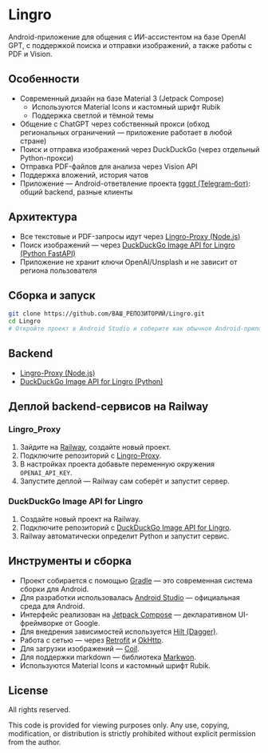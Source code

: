 # Lingro

Android-приложение для общения с ИИ-ассистентом на базе OpenAI GPT, с поддержкой поиска и отправки изображений, а также работы с PDF и Vision.

## Особенности

- Современный дизайн на базе Material 3 (Jetpack Compose)
  - Используются Material Icons и кастомный шрифт Rubik
  - Поддержка светлой и тёмной темы
- Общение с ChatGPT через собственный прокси (обход региональных ограничений — приложение работает в любой стране)
- Поиск и отправка изображений через DuckDuckGo (через отдельный Python-прокси)
- Отправка PDF-файлов для анализа через Vision API
- Поддержка вложений, история чатов
- Приложение — Android-ответвление проекта [tggpt (Telegram-бот)](https://github.com/mxlskh/tggpt): общий backend, разные клиенты

## Архитектура

- Все текстовые и PDF-запросы идут через [Lingro-Proxy (Node.js)](https://github.com/sockmage/Lingro-Proxy)
- Поиск изображений — через [DuckDuckGo Image API for Lingro (Python FastAPI)](https://github.com/sockmage/DDG-Image-API-for-Lingro)
- Приложение не хранит ключи OpenAI/Unsplash и не зависит от региона пользователя

## Сборка и запуск

```bash
git clone https://github.com/ВАШ_РЕПОЗИТОРИЙ/Lingro.git
cd Lingro
# Откройте проект в Android Studio и соберите как обычное Android-приложение
```

## Backend

- [Lingro-Proxy (Node.js)](https://github.com/sockmage/Lingro-Proxy)
- [DuckDuckGo Image API for Lingro (Python)](https://github.com/sockmage/DDG-Image-API-for-Lingro)

## Деплой backend-сервисов на Railway

### Lingro_Proxy
1. Зайдите на [Railway](https://railway.app/), создайте новый проект.
2. Подключите репозиторий с [Lingro-Proxy](https://github.com/sockmage/Lingro-Proxy).
3. В настройках проекта добавьте переменную окружения `OPENAI_API_KEY`.
4. Запустите деплой — Railway сам соберёт и запустит сервер.

### DuckDuckGo Image API for Lingro
1. Создайте новый проект на Railway.
2. Подключите репозиторий с [DuckDuckGo Image API for Lingro](https://github.com/sockmage/DDG-Image-API-for-Lingro).
3. Railway автоматически определит Python и запустит сервис.

## Инструменты и сборка

- Проект собирается с помощью [Gradle](https://gradle.org/) — это современная система сборки для Android.
- Для разработки использовалась [Android Studio](https://developer.android.com/studio) — официальная среда для Android.
- Интерфейс реализован на [Jetpack Compose](https://developer.android.com/jetpack/compose) — декларативном UI-фреймворке от Google.
- Для внедрения зависимостей используется [Hilt (Dagger)](https://dagger.dev/hilt/).
- Работа с сетью — через [Retrofit](https://square.github.io/retrofit/) и [OkHttp](https://square.github.io/okhttp/).
- Для загрузки изображений — [Coil](https://coil-kt.github.io/coil/).
- Для поддержки markdown — библиотека [Markwon](https://noties.io/Markwon/).
- Используются Material Icons и кастомный шрифт Rubik.

## License

All rights reserved.

This code is provided for viewing purposes only.
Any use, copying, modification, or distribution is strictly prohibited without explicit permission from the author.